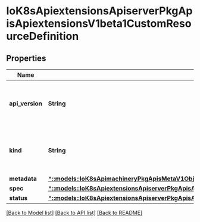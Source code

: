 # IoK8sApiextensionsApiserverPkgApisApiextensionsV1beta1CustomResourceDefinition

## Properties
Name | Type | Description | Notes
------------ | ------------- | ------------- | -------------
**api_version** | **String** | APIVersion defines the versioned schema of this representation of an object. Servers should convert recognized schemas to the latest internal value, and may reject unrecognized values. More info: https://git.k8s.io/community/contributors/devel/api-conventions.md#resources | [optional] 
**kind** | **String** | Kind is a string value representing the REST resource this object represents. Servers may infer this from the endpoint the client submits requests to. Cannot be updated. In CamelCase. More info: https://git.k8s.io/community/contributors/devel/api-conventions.md#types-kinds | [optional] 
**metadata** | [***::models::IoK8sApimachineryPkgApisMetaV1ObjectMeta**](io.k8s.apimachinery.pkg.apis.meta.v1.ObjectMeta.md) |  | [optional] 
**spec** | [***::models::IoK8sApiextensionsApiserverPkgApisApiextensionsV1beta1CustomResourceDefinitionSpec**](io.k8s.apiextensions-apiserver.pkg.apis.apiextensions.v1beta1.CustomResourceDefinitionSpec.md) |  | 
**status** | [***::models::IoK8sApiextensionsApiserverPkgApisApiextensionsV1beta1CustomResourceDefinitionStatus**](io.k8s.apiextensions-apiserver.pkg.apis.apiextensions.v1beta1.CustomResourceDefinitionStatus.md) |  | [optional] 

[[Back to Model list]](../README.md#documentation-for-models) [[Back to API list]](../README.md#documentation-for-api-endpoints) [[Back to README]](../README.md)


